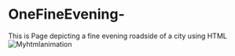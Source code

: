 # OneFineEvening-
This is Page depicting a fine evening roadside of a city using HTML ![Myhtmlanimation](https://user-images.githubusercontent.com/117185119/232036274-164740dc-6649-4af4-9bd4-2762902cda20.PNG)

